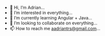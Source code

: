 - 👋 Hi, I’m Adrian...
- 👀 I’m interested in everything...
- 🌱 I’m currently learning Angular + Java...
- 💞️ I’m looking to collaborate on everything...
- 📫 How to reach me aadriantrs@gmail.com...

<!---
cheflit/cheflit is a ✨ special ✨ repository because its `README.md` (this file) appears on your GitHub profile.
You can click the Preview link to take a look at your changes.
--->
